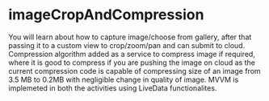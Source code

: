 # imageCropAndCompression
You will learn about how to capture image/choose from gallery, after that passing it to a custom view to crop/zoom/pan and can submit to cloud. Compression algorithm added as a service to compress image if required, where it is good to compress if you are pushing the image on cloud as the current compression code is capable of compressing size of an image from 3.5 MB to 0.2MB with negligible change in quality of image.
MVVM is implemeted in both the activities using LiveData functionalites.
